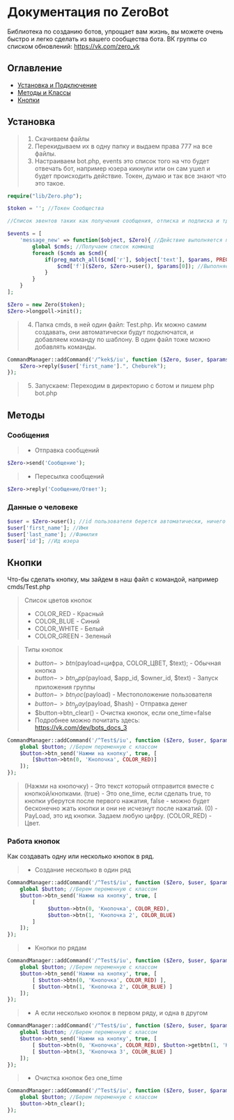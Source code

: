 # Документация по ZeroBot
Библиотека по созданию ботов, упрощает вам жизнь, вы можете очень быстро и легко сделать из вашего сообщества бота.
ВК группы со списком обновлений: https://vk.com/zero_vk

## Оглавление
* [Установка и Подключение](#Установка)
* [Методы и Классы](#Методы)
* [Кнопки](#Кнопки)

## Установка
> 1) Скачиваем файлы
> 2) Перекидываем их в одну папку и выдаем права 777 на все файлы.
> 3) Настраиваем bot.php, events это список того на что будет отвечать бот, например юзера кикнули или он сам ушел и будет происходить действие. Токен, думаю и так все знают что это такое.
```php 
require("lib/Zero.php");

$token = ''; //Токен Сообщества

//Список эвентов таких как получения сообщения, отписка и подписка и тд.

$events = [
    'message_new' => function($object, $Zero){ //Действие выполняется при получение сообщения
        global $cmds; //Получаем список комманд
        foreach ($cmds as $cmd){
            if(preg_match_all($cmd['r'], $object['text'], $params, PREG_SET_ORDER)){ //Ищем команду в сообщение пользователя
                $cmd['f']($Zero, $Zero->user(), $params[0]); //Выполняем функцию если команда найдена
            }
        }
    }
];

$Zero = new Zero($token);
$Zero->longpoll->init();
```
> 4) Папка cmds, в ней один файл: Test.php. Их можно самим создавать, они автоматически будут подключатся, и добавляем команду по шаблону. В один файл тоже можно добавлять команды.
```php
CommandManager::addCommand('/^kek$/iu', function ($Zero, $user, $params){
    $Zero->reply($user['first_name'].", Cheburek");
});
```
> 5) Запускаем: Переходим в директорию с ботом и пишем php bot.php

## Методы
### Сообщения
>* Отправка сообщений
```php 
$Zero->send('Сообщение');
```
>* Пересылка сообщений
```php
$Zero->reply('Сообщение/Ответ');
```
### Данные о человеке
```php
$user = $Zero->user(); //id пользователя берется автоматически, ничего указывать не надо
$user['first_name']; //Имя
$user['last_name']; //Фамилия
$user['id']; //Ид юзера
```
## Кнопки
Что-бы сделать кнопку, мы зайдем в наш файл с командой, например cmds/Test.php
> Список цветов кнопок
>* COLOR_RED - Красный
>* COLOR_BLUE - Синий
>* COLOR_WHITE - Белый
>* COLOR_GREEN - Зеленый

> Типы кнопок
>* $button->btn($payload=цифра, COLOR_ЦВЕТ, $text); - Обычная кнопка
>* $button->btn_app($payload, $app_id, $owner_id, $text) - Запуск приложения группы
>* $button->btn_loc($payload) - Местоположение пользователя
>* $button->btn_pay($payload, $hash) - Отправка денег
>* $button->btn_clear() - Очистка кнопок, если one_time=false
>* Подробнее можно почитать здесь: https://vk.com/dev/bots_docs_3
```php
CommandManager::addCommand('/^Test$/iu', function ($Zero, $user, $params){
    global $button; //Берем переменную с классом
    $button->btn_send('Нажми на кнопку', true, [ 
        [$button->btn(0, 'Кнопочка', COLOR_RED)]
    ]);
});
```
> (Нажми на кнопочку) - Это текст который отправится вместе с кнопкой/кнопками.
> (true) - Это one_time, если сделать true, то кнопки уберутся после первого нажатия, false - можно будет бесконечно жать кнопки и они не исчезнут после нажатий.
> (0) - PayLoad, это ид кнопки. Задаем любую цифру.
> (COLOR_RED) - Цвет.

### Работа кнопок
Как создавать одну или несколько кнопок в ряд.
>* Создание несколько в один ряд
```php
CommandManager::addCommand('/^Test$/iu', function ($Zero, $user, $params){
    global $button; //Берем переменную с классом
    $button->btn_send('Нажми на кнопку', true, [ 
        [
             $button->btn(0, 'Кнопочка', COLOR_RED),
             $button->btn(1, 'Кнопочка 2', COLOR_BLUE)
        ]
    ]);
});
```
>* Кнопки по рядам
```php
CommandManager::addCommand('/^Test$/iu', function ($Zero, $user, $params){
    global $button; //Берем переменную с классом
    $button->btn_send('Нажми на кнопку', true, [ 
        [ $button->btn(0, 'Кнопочка', COLOR_RED) ],
        [ $button->btn(1, 'Кнопочка 2', COLOR_BLUE) ]
    ]);
});
```
>* А если несколько кнопок в первом ряду, и одна в другом
```php
CommandManager::addCommand('/^Test$/iu', function ($Zero, $user, $params){
    global $button; //Берем переменную с классом
    $button->btn_send('Нажми на кнопку', true, [ 
        [ $button->btn(0, 'Кнопочка', COLOR_RED), $button->getbtn(1, 'Кнопочка 2', COLOR_BLUE) ],
        [ $button->btn(3, 'Кнопочка 3', COLOR_BLUE) ]
    ]);
});
```
>* Очистка кнопок без one_time
```php
CommandManager::addCommand('/^Test$/iu', function ($Zero, $user, $params){
    global $button; //Берем переменную с классом
    $button->btn_clear();
});
```
